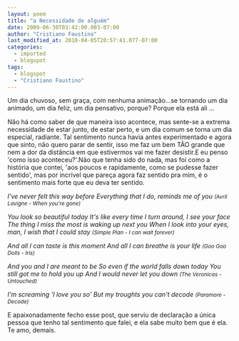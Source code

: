 ```yaml
---
layout: poem
title: "a Necessidade de alguém"
date: 2009-06-30T03:42:00.003-07:00
author: "Cristiano Faustino"
last_modified_at: 2010-04-05T20:57:41.077-07:00
categories:
  - imported
  - blogspot
tags:
  - blogspot
  - "Cristiano Faustino"
---
```


Um dia chuvoso, sem graça, com nenhuma animação...se tornando um dia animado, um dia feliz, um dia pensativo, porque? Porque ela está ali ...

Não há como saber de que maneira isso acontece, mas sente-se a extrema necessidade de estar junto, de estar perto, e um dia comum se torna um dia especial, radiante. Tal sentimento nunca havia antes experimentado e agora que sinto, não quero parar de sentir, isso me faz um bem TÃO grande que nem a dor da distância em que estivermos vai me fazer desistir.E eu penso 'como isso aconteceu?'.Não que tenha sido do nada, mas foi como a história que contei, 'aos poucos e rapidamente, como se pudesse fazer sentido', mas por incrível que pareça agora faz sentido pra mim, é o sentimento mais forte que eu deva ter sentido.

<span style="font-style: italic;">I've never felt this way before
<span style="font-style: italic;"> Everything that I do, reminds me of you
<span style="font-size:85%;">(Avril Lavigne - When you're gone)

<span style="font-style: italic;">You look so beautiful today
<span style="font-style: italic;"> It's like every time I turn around, I see your face
<span style="font-style: italic;"> The thing I miss the most is waking up next you
<span style="font-style: italic;"> When I look into your eyes, man, I wish that I could stay
<span style="font-size:85%;">(Simple Plan - I can wait forever)

<span style="font-style: italic;">And all I can taste is this moment
<span style="font-style: italic;"> And all I can breathe is your life
<span style="font-size:85%;">(Goo Goo Dolls - Iris)

<span style="font-style: italic;">And you and I are meant to be
<span style="font-style: italic;"> So even if the world falls down today
<span style="font-style: italic;"> You still got me to hold you up
<span style="font-style: italic;"> And I would never let you down
<span style="font-size:85%;">(The Veronicas - Untouched)

<span style="font-style: italic;">I'm screaming 'I love you so'
<span style="font-style: italic;">But my troughts you can't decode
<span style="font-size:85%;">(Paramore - Decode)

E apaixonadamente fecho esse post, que serviu de declaração a única pessoa que tenho tal sentimento que falei, e ela sabe muito bem que é ela.
Te amo, demais.